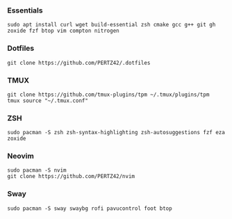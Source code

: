 ### Essentials
```
sudo apt install curl wget build-essential zsh cmake gcc g++ git gh zoxide fzf btop vim compton nitrogen
```

### Dotfiles
```
git clone https://github.com/PERTZ42/.dotfiles
```

### TMUX
```
git clone https://github.com/tmux-plugins/tpm ~/.tmux/plugins/tpm
tmux source "~/.tmux.conf"
```

### ZSH
```
sudo pacman -S zsh zsh-syntax-highlighting zsh-autosuggestions fzf eza zoxide
```

### Neovim
```
sudo pacman -S nvim
git clone https://github.com/PERTZ42/nvim
```

### Sway
```
sudo pacman -S sway swaybg rofi pavucontrol foot btop
```
